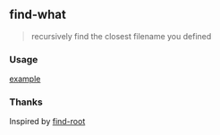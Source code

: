 ## find-what

> recursively find the closest filename you defined

### Usage

[example](./example.js)

### Thanks

Inspired by [find-root](https://github.com/js-n/find-root)